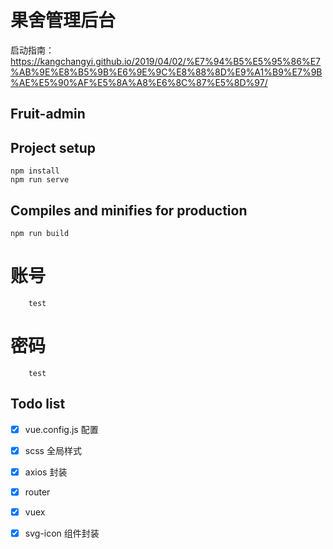 # 果舍管理后台
启动指南：
https://kangchangyi.github.io/2019/04/02/%E7%94%B5%E5%95%86%E7%AB%9E%E8%B5%9B%E6%9E%9C%E8%88%8D%E9%A1%B9%E7%9B%AE%E5%90%AF%E5%8A%A8%E6%8C%87%E5%8D%97/

## Fruit-admin

## Project setup
```
npm install
npm run serve
```

## Compiles and minifies for production
```
npm run build
```
# 账号
```
    test
```
# 密码
```
    test
```

## Todo list

- [x] vue.config.js 配置
- [x] scss 全局样式
- [x] axios 封装
- [x] router
- [x] vuex
- [x] svg-icon 组件封装


